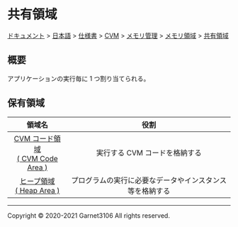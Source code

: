 # 共有領域

[ドキュメント](../../../../../../index.md) > [日本語](../../../../../index.md) > [仕様書](../../../../index.md) > [CVM](../../../index.md) > [メモリ管理](../../index.md) > [メモリ領域](../index.md) > [共有領域](./index.md)

## 概要

アプリケーションの実行毎に 1 つ割り当てられる。

## 保有領域

|領域名|役割|
|:-:|:-:|
|[CVM コード領域<br>( CVM Code Area )](./cvmcode/index.md)|実行する CVM コードを格納する|
|[ヒープ領域<br>( Heap Area )](./heap/index.md)|プログラムの実行に必要なデータやインスタンス等を格納する|

---

Copyright © 2020-2021 Garnet3106 All rights reserved.
